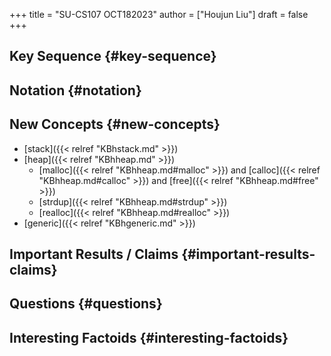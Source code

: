 +++
title = "SU-CS107 OCT182023"
author = ["Houjun Liu"]
draft = false
+++

## Key Sequence {#key-sequence}


## Notation {#notation}


## New Concepts {#new-concepts}

-   [stack]({{< relref "KBhstack.md" >}})
-   [heap]({{< relref "KBhheap.md" >}})
    -   [malloc]({{< relref "KBhheap.md#malloc" >}}) and [calloc]({{< relref "KBhheap.md#calloc" >}}) and [free]({{< relref "KBhheap.md#free" >}})
    -   [strdup]({{< relref "KBhheap.md#strdup" >}})
    -   [realloc]({{< relref "KBhheap.md#realloc" >}})
-   [generic]({{< relref "KBhgeneric.md" >}})


## Important Results / Claims {#important-results-claims}


## Questions {#questions}


## Interesting Factoids {#interesting-factoids}
